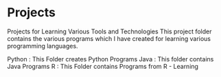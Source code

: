 # Projects
Projects for Learning Various Tools and Technologies
This project folder contains the various programs which I have created for learning various programming languages.

Python : This Folder creates Python Programs
Java : This folder contains Java Programs
R : This Folder contains Programs from R - Learning